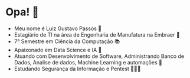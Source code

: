 # Opa! 🤗

- Meu nome é Luiz Gustavo Passos 🎵
- Estagiário de TI na área de Engenharia de Manufatura na Embraer 🛫
- 7° Semestre em Ciência da Computação 📚
- Apaixonado em Data Science e IA 🤖
- Atuando com Desenvolvimento de Software, Administrando Banco de Dados, Analise de dados, Machine Learning e automações 🧾
- Estudando Segurança da Informação e Pentest 💂🏾‍♂️


